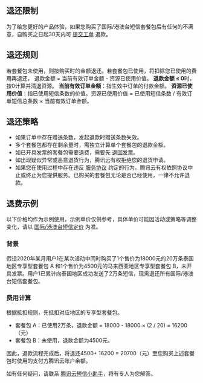 ## 退还限制

为了给您更好的产品体验，如果您购买了国际/港澳台短信套餐包后有任何的不满意，自购买之日起30天内可 [提交工单](https://cloud.tencent.com/login?s_url=https%3A%2F%2Fconsole.cloud.tencent.com%2Fworkorder%2Fcategory) 退款。


## 退还规则
若套餐包未使用，则按购买时的金额退还。若套餐包已使用，将扣除您已使用的费用再退还， 退款金额 = 当前有效订单金额 - 资源已使用价值。
**退款金额 ≤ 0**时，按0计算并清退资源。
**当前有效订单金额**：指生效中订单的付款金额。
**资源已使用价值**：指已使用短信条数的价值。资源已使用价值 = 已使用短信条数 / 有效订单短信总条数 × 当前有效订单金额。


## 退还策略
- 如果订单中存在赠送条数，发起退款时赠送条数失效。
- 多个套餐包都存在剩余量时，需独立计算单个套餐包的退款金额。
- 如已开具发票的套餐包需要退费，需要先 [退回发票](https://cloud.tencent.com/document/product/555/7434#.E9.80.80.E7.A5.A8.E7.94.B3.E8.AF.B7.E6.B5.81.E7.A8.8B)。
- 如出现疑似异常或恶意退货行为，腾讯云有权拒绝您的退货申请。
- 如果您在使用过程中存在违反 [服务协议](https://cloud.tencent.com/document/product/382/15627) 约定的行为，腾讯云有权依照协议中止或终止为您提供服务。已购买的套餐包无论是否已经使用，一律不允许退款。

## 退费示例
以下价格均作为示例使用，示例单价仅供参考，具体单价可能因活动或策略等调整变化，请以 [国际/港澳台短信定价](https://cloud.tencent.com/document/product/382/18051) 为准。

### 背景
假设2020年某月用户1在某次活动中同时购买了1个售价为18000元的20万条泰国地区专享型套餐包 A 和1个售价为4500元的马来西亚地区专享型套餐包 B，未开具发票。用户1已累计向泰国地区成功发送了2万条短信，现需退还所有国际/港澳台短信套餐包。


### 费用计算
根据抵扣规则，先抵扣对应地区的专享型套餐包。
- 套餐包 A：已使用2万条，退款金额 = 18000 - 18000 × (2 / 20) = 16200（元）
- 套餐包 B：未使用，退款金额为4500元。

因此，退款流程完成后，将退还4500+ 16200 = 20700（元）至您购买上述套餐包时使用的支付方腾讯云账户余额。

如有任何疑问，请联系 [腾讯云短信小助手](https://tccc.qcloud.com/web/im/index.html#/chat?webAppId=8fa15978f85cb41f7e2ea36920cb3ae1&title=Sms)，将有专人为您解答。
